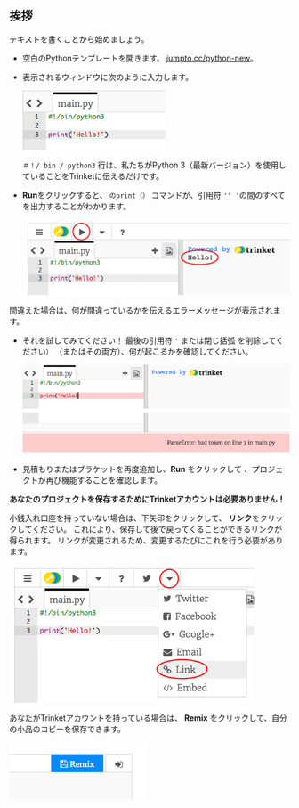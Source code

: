 ## 挨拶

テキストを書くことから始めましょう。

+ 空白のPythonテンプレートを開きます。 <a href="http://jumpto.cc/python-new" target="_blank">jumpto.cc/python-new</a>。

+ 表示されるウィンドウに次のように入力します。
    
    ![スクリーンショット](images/me-hi.png)
    
    `＃！/ bin / python3` 行は、私たちがPython 3（最新バージョン）を使用していることをTrinketに伝えるだけです。

+ **Run**をクリックすると、 `のprint（）` コマンドが、引用符 `'' '`の間のすべてを出力することがわかります。
    
    ![スクリーンショット](images/me-hi-test.png)

間違えた場合は、何が間違っているかを伝えるエラーメッセージが表示されます。

+ それを試してみてください！ 最後の引用符 `'` または閉じ括弧 を削除してください`）` （またはその両方）、何が起こるかを確認してください。
    
    ![スクリーンショット](images/me-syntax.png)

+ 見積もりまたはブラケットを再度追加し、**Run** をクリックして 、プロジェクトが再び機能することを確認します。

**あなたのプロジェクトを保存するためにTrinketアカウントは必要ありません！**

小銭入れ口座を持っていない場合は、下矢印をクリックして、 **リンク**をクリックしてください。 これにより、保存して後で戻ってくることができるリンクが得られます。 リンクが変更されるため、変更するたびにこれを行う必要があります。

![スクリーンショット](images/me-link.png)

あなたがTrinketアカウントを持っている場合は、 **Remix** をクリックして、自分の小品のコピーを保存できます。

![スクリーンショット](images/me-remix.png)